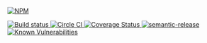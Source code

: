 [![NPM][next-update-icon] ][next-update-url]

[![Build status][next-update-ci-image] ][next-update-ci-url]
[![Circle CI][circle-ci-image] ][circle-ci-url]
[![Coverage Status][next-update-coverage-image] ][next-update-coverage-url]
[![semantic-release][semantic-image] ][semantic-url]
[![Known Vulnerabilities](https://snyk.io/test/github/bahmutov/next-update/230d136b5c68dadb1fd5459619df8f7678d28429/badge.svg)](https://snyk.io/test/github/bahmutov/next-update/230d136b5c68dadb1fd5459619df8f7678d28429)

[next-update-icon]: https://nodei.co/npm/next-update.svg?downloads=true
[next-update-url]: https://npmjs.org/package/next-update
[next-update-ci-image]: https://travis-ci.org/bahmutov/next-update.svg?branch=master
[next-update-ci-url]: https://travis-ci.org/bahmutov/next-update
[next-update-coverage-image]: https://coveralls.io/repos/bahmutov/next-update/badge.svg
[next-update-coverage-url]: https://coveralls.io/r/bahmutov/next-update
[circle-ci-image]: https://circleci.com/gh/bahmutov/next-update.svg?style=svg
[circle-ci-url]: https://circleci.com/gh/bahmutov/next-update
[semantic-image]: https://img.shields.io/badge/%20%20%F0%9F%93%A6%F0%9F%9A%80-semantic--release-e10079.svg
[semantic-url]: https://github.com/semantic-release/semantic-release
